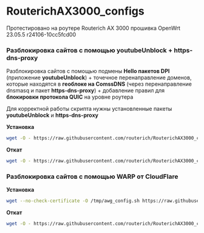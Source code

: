 # RouterichAX3000_configs

Протестировано на роутере Routerich AX 3000 прошивка OpenWrt 23.05.5 r24106-10cc5fcd00

### Разблокировка сайтов с помощью youtubeUnblock + https-dns-proxy
Разблокировка сайтов с помощью подмены **Hello пакетов DPI** (приложение **youtubeUnblock**) + точечное перенаправление доменов, которые находятся в **геоблоке на ComssDNS** (через перенаправление dnsmasq и пакет **https-dns-proxy**) + добавление правил для **блокировки протокола QUIC** на уровне роутера

Для корректной работы скрипта нужны установленные пакеты **youtubeUnblock** и **https-dns-proxy**

**Установка**
```sh
wget -O - https://raw.githubusercontent.com/routerich/RouterichAX3000_configs/refs/heads/main/configure_zaprets.sh | sh
```
**Откат**
```sh
wget -O - https://raw.githubusercontent.com/routerich/RouterichAX3000_configs/refs/heads/main/off_configure_zaprets.sh | sh
```

### Разблокировка сайтов с помощью WARP от CloudFlare

**Установка**
```sh
wget --no-check-certificate -O /tmp/awg_config.sh https://raw.githubusercontent.com/routerich/RouterichAX3000_configs/refs/heads/main/awg_config.sh && chmod +x /tmp/awg_config.sh && /tmp/awg_config.sh
```
**Откат**
```sh
wget -O - https://raw.githubusercontent.com/routerich/RouterichAX3000_configs/refs/heads/main/off_awg_config.sh | sh
```
